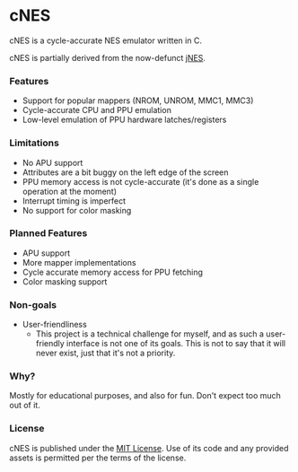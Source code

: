 # cNES

cNES is a cycle-accurate NES emulator written in C.

cNES is partially derived from the now-defunct
[jNES](https://github.com/caseif/jNES).

### Features

- Support for popular mappers (NROM, UNROM, MMC1, MMC3)
- Cycle-accurate CPU and PPU emulation
- Low-level emulation of PPU hardware latches/registers

### Limitations

- No APU support
- Attributes are a bit buggy on the left edge of the screen
- PPU memory access is not cycle-accurate (it's done as a single operation at
  the moment)
- Interrupt timing is imperfect
- No support for color masking

### Planned Features

- APU support
- More mapper implementations
- Cycle accurate memory access for PPU fetching
- Color masking support

### Non-goals

- User-friendliness
    - This project is a technical challenge for myself, and as such a 
      user-friendly interface is not one of its goals. This is not to say that
      it will never exist, just that it's not a priority.

### Why?

Mostly for educational purposes, and also for fun. Don't expect too much out of
it.

### License

cNES is published under the [MIT License](https://opensource.org/licenses/MIT).
Use of its code and any provided assets is permitted per the terms of the
license.
